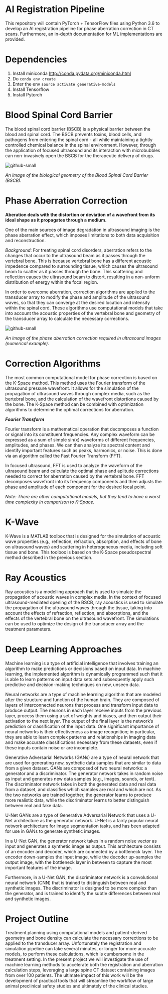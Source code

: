 # AI Registration Pipeline
This repository will contain PyTorch + TensorFlow files using Python 3.6 to develop an AI registration pipeline for phase aberration correction in CT scans. Furthermore, an in-depth documentation for ML implementations are provided.

# Dependencies
1. Install miniconda http://conda.pydata.org/miniconda.html
2. Do ```conda env create```
3. Enter the env ```source activate generative-models```
4. Install Tensorflow
5. Install Pytorch

# Blood Spinal Cord Barrier
The blood spinal cord barrier (BSCB) is a physical barrier between the blood and spinal cord. The BSCB prevents toxins, blood cells, and pathogens from entering the spinal cord - all while maintaining a tightly controlled chemical balance in the spinal environment. However, through the application of focused ultrasound and its interaction with microbubbles can non-invasively open the BSCB for the therapeutic delivery of drugs.

![github-small](https://user-images.githubusercontent.com/117220797/235368837-2b0dad80-95e6-48ff-90ef-b55c57c5d08b.png)

*An image of the biological geometry of the Blood Spinal Cord Barrier (BSCB).*

# Phase Aberration Correction
**Aberation deals with the distortion or deviation of a wavefront from its ideal shape as it propagates through a medium.**

One of the main sources of image degradation in ultrasound imaging is the phase aberration effect, which imposes limitations to both data acquisition and reconstruction. 

*Background*: For treating spinal cord disorders, aberration refers to the changes that occur to the ultrasound beam as it passes through the vertebral bone. This is because vertebral bone has a different acoustic impedence compared to surrounding tissue, which causes the ultrasound beam to scatter as it passes through the bone. This scattering and reflection causes the ultrasound beam to distort, resulting in a non-unform distribution of energy within the focal region. 

In order to overcome aberration, correction algorithms are applied to the transducer array to modify the phase and amplitude of the ultrasound waves, so that they can converge at the desired location and intensity within the spinal cord. These algorithms use computational models that take into account the acoustic properties of the vertebral bone and geometry of the transducer array to calculate the necessary corrections.

![github-small](https://user-images.githubusercontent.com/117220797/235369264-52d2c0d0-a6f4-437c-b176-8ed7d9a7db51.png)

*An image of the phase aberration correction required in ultrasound images (numerical example).*

# Correction Algorithms
The most common computational model for phase correction is based on the K-Space method. This method uses the Fourier transform of the ultrasound pressure wavefront. It allows for the simulation of the propagation of ultrasound waves through complex media, such as the bertebral bone, and the calculation of the wavefront distortions caused by the bone. The K-Space method can be combined with optimization algorithms to determine the optimal corrections for aberration.

***Fourier Transform***

Fourier transform is a mathematical operation that decomposes a function or signal into its constituent frequencies. Any complex waveform can be expressed as a sum of simple sin(x) waveforms of different frequencies, amplitudes, and phases. We can then analyze its spectral content and identify important features such as peaks, harmonics, or noise. This is done via an algorithm called the Fast Fourier Transform (FFT). 

In focused ultrasound, FFT is used to analyze the waveform of the ultrasound beam and calculate the optimal phase and aplitude corrections needed to correct for aberration caused by the vertebral bone. FFT decomposes wavefront into its frequency components and then adjusts the phase and amplitude of each component for the desired focal point.

*Note: There are other computational models, but they tend to have a worst time complexity in comparison to K-Space.*

# K-Wave
K-Wave is a MATLAB toolbox that is designed for the simulation of acoustic wave properties (e.g., reflection, refraction, absorption, and effects of bone on ultrasound waves) and scattering in heterogeneous media, including soft tissue and bone. This toolbox is based on the K-Space pseudospectral method described in the previous section.

# Ray Acoustics
Ray acoustics is a modelling approach that is used to simulate the propagation of acoustic waves in complex media. In the context of focused ultrasound-mediated opening of the BSCB, ray acoustics is used to simulate the propagation of the ultrasound waves through the tissue, taking into account the effects of refraction, reflection, and absorptions, and the effects of the vertebral bone on the ultrasound wavefront. The simulations can be used to optimize the design of the transducer array and the treatment parameters.

# Deep Learning Approaches
Machine learning is a type of artificial intelligence that involves training an algorithm to make predictions or decisions based on input data. In machine learning, the implemented algorithm is dynamically programmed such that it is able to learn patterns on input data sets and subsequently apply such predictive and decision-making techniques on new, unseen data. 

Neural networks are a type of machine learning algorithm that are modeled after the structure and function of the human brain. They are composed of layers of interconnected neurons that process and transform input data to produce output. The neurons in each layer receive inputs from the previous layer, process them using a set of weights and biases, and then output their activation to the next layer. The output of the final layer is the network’s prediction or classification of the input data. One significant importance of neural networks is their effectiveness as image recognition; in particular, they are able to learn complex patterns and relationships in imaging data and make accurate classifications necessary from these datasets, even if these inputs contain noise or are incomplete.

Generative Adversarial Networks (GANs) are a type of neural network that are used for generating new, synthetic data samples that are similar to data from a given dataset. GANs are composed of two neural networks: a generator and a discriminator. The generator network takes in random noise as input and generates new data samples (e.g., images, sounds, or text). The discriminator network takes in both the generated data and real data from a dataset, and classifies which samples are real and which are not. As the two networks are trained together, the generator learns to produce more realistic data, while the discriminator learns to better distinguish between real and fake data.

U-Net GANs are a type of Generative Adversarial Network that uses a U-Net architecture as the generator network. U-Net is a fairly popular neural network architecture for image segmentation tasks, and has been adapted for use in GANs to generate synthetic images. 

In a U-Net GAN, the generator network takes in a random noise vector as input and generates a synthetic image as output. This architecture consists of an encoder and decoder, which are connected by a bottleneck layer. The encoder down-samples the input image, while the decoder up-samples the output image, with the bottleneck layer in between to capture the most important features of the image. 

Furthermore, in a U-Net GAN, the discriminator network is a convolutional neural network (CNN) that is trained to distinguish between real and synthetic images. The discriminator is designed to be more complex than the generator, and is trained to identify the subtle differences between real and synthetic images. 

# Project Outline
Treatment planning using computational models and patient-derived geometry and bone density can calculate the necessary corrections to be applied to the transducer array. Unfortunately the registration and simulation pipeline can take several minutes, or longer for more accurate models, to perform these calculations, which is cumbersome in the treatment setting. In the present project we will investigate the use of machine learning methods to accelerate both the registration and aberration calculation steps, leveraging a large spine CT dataset containing images from over 100 patients. The ultimate impact of this work will be the development of practical tools that will streamline the workflow of large animal preclinical safety studies and ultimately of the clinical studies.
